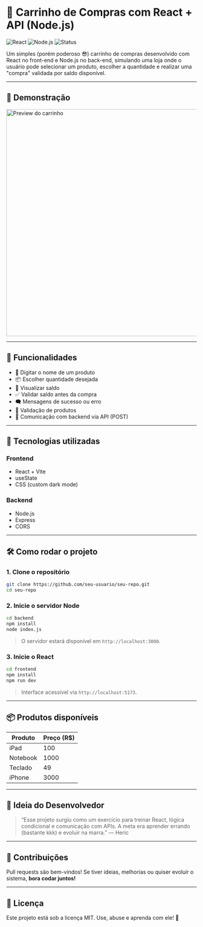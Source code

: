 # 🛒 Carrinho de Compras com React + API (Node.js)

![React](https://img.shields.io/badge/React-20232A?style=for-the-badge&logo=react&logoColor=61DAFB)
![Node.js](https://img.shields.io/badge/Node.js-339933?style=for-the-badge&logo=nodedotjs&logoColor=white)
![Status](https://img.shields.io/badge/status-Em%20desenvolvimento-yellow?style=for-the-badge)

Um simples (porém poderoso 😎) carrinho de compras desenvolvido com React no front-end e Node.js no back-end, simulando uma loja onde o usuário pode selecionar um produto, escolher a quantidade e realizar uma "compra" validada por saldo disponível.

---

## 🎯 Demonstração

<img src="https://user-images.githubusercontent.com/placeholder/carrinho-preview.png" alt="Preview do carrinho" width="600" />

---

## 🚀 Funcionalidades

- 🧾 Digitar o nome de um produto
- 📦 Escolher quantidade desejada
- 💸 Visualizar saldo
- ✅ Validar saldo antes da compra
- 🗨️ Mensagens de sucesso ou erro
- 🧠 Validação de produtos
- 🔁 Comunicação com backend via API (POST)

---

## 🧠 Tecnologias utilizadas

### Frontend
- React + Vite
- useState
- CSS (custom dark mode)

### Backend
- Node.js
- Express
- CORS

---

## 🛠️ Como rodar o projeto

### 1. Clone o repositório

```bash
git clone https://github.com/seu-usuario/seu-repo.git
cd seu-repo
```

### 2. Inicie o servidor Node

```bash
cd backend
npm install
node index.js
```

> O servidor estará disponível em `http://localhost:3000`.

### 3. Inicie o React

```bash
cd frontend
npm install
npm run dev
```

> Interface acessível via `http://localhost:5173`.

---

## 📦 Produtos disponíveis

| Produto   | Preço (R$) |
|-----------|------------|
| iPad      | 100        |
| Notebook  | 1000       |
| Teclado   | 49         |
| iPhone    | 3000       |

---

## 🤯 Ideia do Desenvolvedor

> “Esse projeto surgiu como um exercício para treinar React, lógica condicional e comunicação com APIs. A meta era aprender errando (bastante kkk) e evoluir na marra.” — Heric

---

## 🤝 Contribuições

Pull requests são bem-vindos! Se tiver ideias, melhorias ou quiser evoluir o sistema, **bora codar juntos!**

---

## 📄 Licença

Este projeto está sob a licença MIT. Use, abuse e aprenda com ele! 🚀

